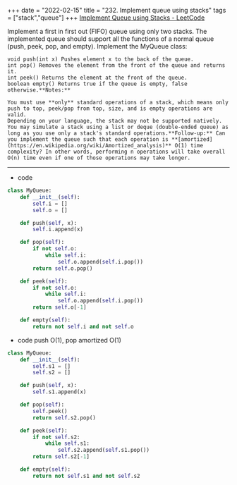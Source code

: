 +++ 
date = "2022-02-15"
title = "232. Implement queue using stacks"
tags = ["stack","queue"]
+++
[Implement Queue using Stacks - LeetCode](https://leetcode.com/problems/implement-queue-using-stacks/)

Implement a first in first out (FIFO) queue using only two stacks. The implemented queue should support all the functions of a normal queue (push, peek, pop, and empty).
Implement the MyQueue class:

	void push(int x) Pushes element x to the back of the queue.
	int pop() Removes the element from the front of the queue and returns it.
	int peek() Returns the element at the front of the queue.
	boolean empty() Returns true if the queue is empty, false otherwise.**Notes:**

	You must use **only** standard operations of a stack, which means only push to top, peek/pop from top, size, and is empty operations are valid.
	Depending on your language, the stack may not be supported natively. You may simulate a stack using a list or deque (double-ended queue) as long as you use only a stack's standard operations.**Follow-up:** Can you implement the queue such that each operation is **[amortized](https://en.wikipedia.org/wiki/Amortized_analysis)** O(1) time complexity? In other words, performing n operations will take overall O(n) time even if one of those operations may take longer.

---
- code
```py
class MyQueue:
    def __init__(self):
        self.i = []
        self.o = []

    def push(self, x):
        self.i.append(x)

    def pop(self):
        if not self.o:
            while self.i:
                self.o.append(self.i.pop())
        return self.o.pop()

    def peek(self):
        if not self.o:
            while self.i:
                self.o.append(self.i.pop())
        return self.o[-1]        

    def empty(self):
        return not self.i and not self.o
```
- code push O(1), pop amortized O(1)
```py
class MyQueue:
    def __init__(self):
        self.s1 = []
        self.s2 = []

    def push(self, x):
        self.s1.append(x)

    def pop(self):
        self.peek()
        return self.s2.pop()

    def peek(self):
        if not self.s2:
            while self.s1:
                self.s2.append(self.s1.pop())
        return self.s2[-1]        

    def empty(self):
        return not self.s1 and not self.s2

```
